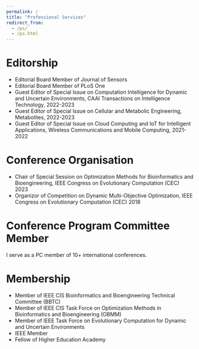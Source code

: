 ```yaml
---
permalink: /
title: "Professional Services"
redirect_from: 
  - /ps/
  - /ps.html
---
```


Editorship
======
- Editorial Board Member of Journal of Sensors
- Editorial Board Member of PLoS One
- Guest Editor of Special Issue on Computation Intelligence for Dynamic and Uncertain Environments, CAAI Transactions on Intelligence Technology, 2022-2023
- Guest Editor of Special Issue on Cellular and Metabolic Engineering, Metabolites, 2022-2023
- Guest Editor of Special Issue on Cloud Computing and IoT for Intelligent Applications, Wireless Communications and Mobile Computing, 2021-2022

Conference Organisation
======
* Chair of Special Session on Optimization Methods for Bioinformatics and  Bioengineering, IEEE Congress on Evolutionary Computation (CEC) 2023
* Organizor of Competition on Dynamic Multi-Objective Optimization,  IEEE Congress on Evolutionary Computation (CEC) 2018

Conference Program Committee Member
======
I serve as a PC member of 10+ international conferences.

Membership
======
* Member of IEEE CIS Bioinformatics and Bioengineering Technical Committee (BBTC)
* Member of IEEE CIS Task Force on Optimization Methods in Bioinformatics and Bioengineering (OBMM)
* Member of IEEE Task Force on Evolutionary Computation for Dynamic and Uncertain Environments
* IEEE Member
* Fellow of Higher Education Academy
